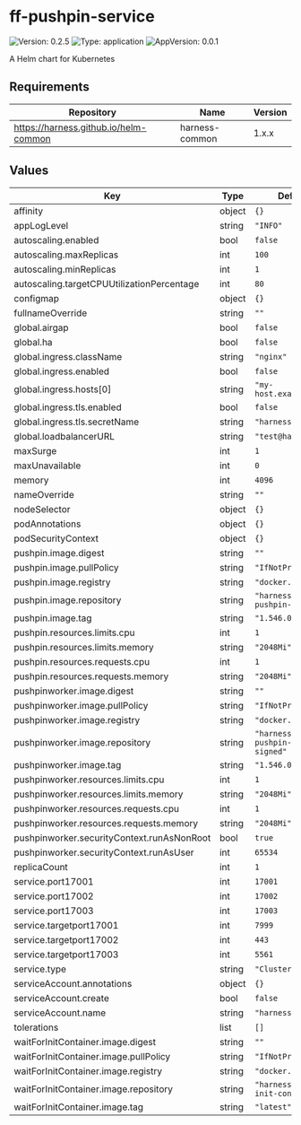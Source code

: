 # ff-pushpin-service

![Version: 0.2.5](https://img.shields.io/badge/Version-0.2.5-informational?style=flat-square) ![Type: application](https://img.shields.io/badge/Type-application-informational?style=flat-square) ![AppVersion: 0.0.1](https://img.shields.io/badge/AppVersion-0.0.1-informational?style=flat-square)

A Helm chart for Kubernetes

## Requirements

| Repository | Name | Version |
|------------|------|---------|
| https://harness.github.io/helm-common | harness-common | 1.x.x |

## Values

| Key | Type | Default | Description |
|-----|------|---------|-------------|
| affinity | object | `{}` |  |
| appLogLevel | string | `"INFO"` |  |
| autoscaling.enabled | bool | `false` |  |
| autoscaling.maxReplicas | int | `100` |  |
| autoscaling.minReplicas | int | `1` |  |
| autoscaling.targetCPUUtilizationPercentage | int | `80` |  |
| configmap | object | `{}` |  |
| fullnameOverride | string | `""` |  |
| global.airgap | bool | `false` |  |
| global.ha | bool | `false` |  |
| global.ingress.className | string | `"nginx"` |  |
| global.ingress.enabled | bool | `false` |  |
| global.ingress.hosts[0] | string | `"my-host.example.org"` |  |
| global.ingress.tls.enabled | bool | `false` |  |
| global.ingress.tls.secretName | string | `"harness-ssl"` |  |
| global.loadbalancerURL | string | `"test@harness.io"` |  |
| maxSurge | int | `1` |  |
| maxUnavailable | int | `0` |  |
| memory | int | `4096` |  |
| nameOverride | string | `""` |  |
| nodeSelector | object | `{}` |  |
| podAnnotations | object | `{}` |  |
| podSecurityContext | object | `{}` |  |
| pushpin.image.digest | string | `""` |  |
| pushpin.image.pullPolicy | string | `"IfNotPresent"` |  |
| pushpin.image.registry | string | `"docker.io"` |  |
| pushpin.image.repository | string | `"harness/ff-pushpin-signed"` |  |
| pushpin.image.tag | string | `"1.546.0"` |  |
| pushpin.resources.limits.cpu | int | `1` |  |
| pushpin.resources.limits.memory | string | `"2048Mi"` |  |
| pushpin.resources.requests.cpu | int | `1` |  |
| pushpin.resources.requests.memory | string | `"2048Mi"` |  |
| pushpinworker.image.digest | string | `""` |  |
| pushpinworker.image.pullPolicy | string | `"IfNotPresent"` |  |
| pushpinworker.image.registry | string | `"docker.io"` |  |
| pushpinworker.image.repository | string | `"harness/ff-pushpin-worker-signed"` |  |
| pushpinworker.image.tag | string | `"1.546.0"` |  |
| pushpinworker.resources.limits.cpu | int | `1` |  |
| pushpinworker.resources.limits.memory | string | `"2048Mi"` |  |
| pushpinworker.resources.requests.cpu | int | `1` |  |
| pushpinworker.resources.requests.memory | string | `"2048Mi"` |  |
| pushpinworker.securityContext.runAsNonRoot | bool | `true` |  |
| pushpinworker.securityContext.runAsUser | int | `65534` |  |
| replicaCount | int | `1` |  |
| service.port17001 | int | `17001` |  |
| service.port17002 | int | `17002` |  |
| service.port17003 | int | `17003` |  |
| service.targetport17001 | int | `7999` |  |
| service.targetport17002 | int | `443` |  |
| service.targetport17003 | int | `5561` |  |
| service.type | string | `"ClusterIP"` |  |
| serviceAccount.annotations | object | `{}` |  |
| serviceAccount.create | bool | `false` |  |
| serviceAccount.name | string | `"harness-default"` |  |
| tolerations | list | `[]` |  |
| waitForInitContainer.image.digest | string | `""` |  |
| waitForInitContainer.image.pullPolicy | string | `"IfNotPresent"` |  |
| waitForInitContainer.image.registry | string | `"docker.io"` |  |
| waitForInitContainer.image.repository | string | `"harness/helm-init-container"` |  |
| waitForInitContainer.image.tag | string | `"latest"` |  |

